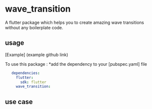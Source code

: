 # wave_transition

A flutter package which helps you to create amazing wave transitions
without any boilerplate code.

## usage

[Example] (example github link)

To use this package : *add the dependency to your [pubspec.yaml] file

```yaml
   dependencies:
     flutter:
       sdk: flutter
     wave_transition:
```

## use case

```dart


```